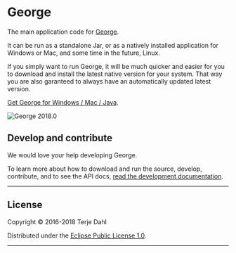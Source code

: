 


# George


The main application code for [George](http://www.george.andante.no).

It can be run as a standalone Jar, or as a natively installed application for Windows or Mac, and some time in the future, Linux.


If you simply want to run George, it will be much quicker and easier for you to download and install the latest native version for your system.  That way you are also garanteed to always have an automatically updated latest version.  

[Get George for Windows / Mac / Java](http://www.george.andante.no).



![George 2018.0](images/George_2018.1.png)


## Develop and contribute

We would love your help developing George.

To learn more about how to download and run the source, develop, contribute, and to see the API docs, [read the development documentation](https://andante-george.bitbucket.io).


***

## License


Copyright © 2016-2018 Terje Dahl

Distributed under the [Eclipse Public License 1.0](https://opensource.org/licenses/eclipse-1.0.php).

***




